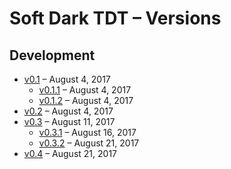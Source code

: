 # Soft Dark TDT – Versions

## Development

- [v0.1](https://github.com/matiboux/Soft-Dark-TDT/releases/tag/v0.1) – August 4, 2017
  * [v0.1.1](https://github.com/matiboux/Soft-Dark-TDT/releases/tag/v0.1.1) – August 4, 2017
  * [v0.1.2](https://github.com/matiboux/Soft-Dark-TDT/releases/tag/v0.1.2) – August 4, 2017
- [v0.2](https://github.com/matiboux/Soft-Dark-TDT/releases/tag/v0.2) – August 4, 2017
- [v0.3](https://github.com/matiboux/Soft-Dark-TDT/releases/tag/v0.3) – August 11, 2017
  * [v0.3.1](https://github.com/matiboux/Soft-Dark-TDT/releases/tag/v0.3.1) – August 16, 2017
  * [v0.3.2](https://github.com/matiboux/Soft-Dark-TDT/releases/tag/v0.3.2) – August 21, 2017
- [v0.4](https://github.com/matiboux/Soft-Dark-TDT/releases/tag/v0.4) – August 21, 2017